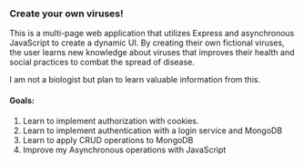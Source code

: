 <h3>Create your own viruses!</h3>
<p>This is a multi-page web application that utilizes Express and asynchronous JavaScript to create a dynamic UI. By creating their own fictional viruses, the user
learns new knowledge about viruses that improves their health and social practices to combat the spread of disease.</p>
<p>I am not a biologist but plan to learn valuable information from this.</p>

<h4>Goals:</h4>
<ol>
  <li>Learn to implement authorization with cookies.</li>
  <li>Learn to implement authentication with a login service and MongoDB</li>
  <li>Learn to apply CRUD operations to MongoDB</li>
  <li>Improve my Asynchronous operations with JavaScript</li>
</ol>

